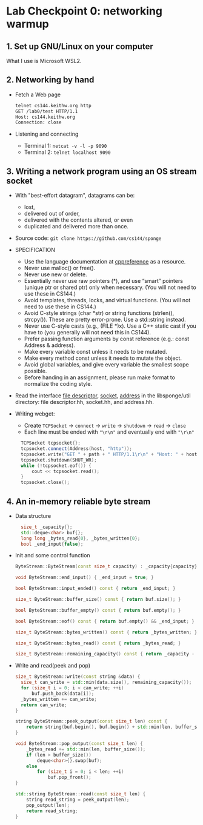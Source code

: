 # Lab Checkpoint 0: networking warmup

## 1. Set up GNU/Linux on your computer

What I use is Microsoft WSL2.

## 2. Networking by hand

- Fetch a Web page

    ```bash
    telnet cs144.keithw.org http
    GET /lab0/test HTTP/1.1
    Host: cs144.keithw.org
    Connection: close
    ```

- Listening and connecting

  - Terminal 1: `netcat -v -l -p 9090`
  - Terminal 2: `telnet localhost 9090`

## 3. Writing a network program using an OS stream socket

- With "best-effort datagram", datagrams can be:
  - lost,
  - delivered out of order,
  - delivered with the contents altered, or even
  - duplicated and delivered more than once.

- Source code: `git clone https://github.com/cs144/sponge`

- SPECIFICATION
  - Use the language documentation at [cppreference](https://en.cppreference.com) as a resource.
  - Never use malloc() or free().
  - Never use new or delete.
  - Essentially never use raw pointers (*), and use “smart” pointers (unique ptr or shared ptr) only when necessary. (You will not need to use these in CS144.)
  - Avoid templates, threads, locks, and virtual functions. (You will not need to use these in CS144.)
  - Avoid C-style strings (char *str) or string functions (strlen(), strcpy()). These are pretty error-prone. Use a std::string instead.
  - Never use C-style casts (e.g., (FILE *)x). Use a C++ static cast if you have to (you generally will not need this in CS144).
  - Prefer passing function arguments by const reference (e.g.: const Address & address).
  - Make every variable const unless it needs to be mutated.
  - Make every method const unless it needs to mutate the object.
  - Avoid global variables, and give every variable the smallest scope possible.
  - Before handing in an assignment, please run make format to normalize the coding style.

- Read the interface [file descriptor](https://cs144.github.io/doc/lab0/class_file_descriptor.html), [socket](https://cs144.github.io/doc/lab0/class_socket.html), [address](https://cs144.github.io/doc/lab0/class_address.html) in the libsponge/util directory: file descriptor.hh, socket.hh, and address.hh.

- Writing webget:
  - Create `TCPSocket` -> `connect` -> `write` -> `shutdown` -> `read` -> `close`
  - Each line must be ended with `"\r\n"` and eventually end with `"\r\n"`

  ```cpp
    TCPSocket tcpsocket{};
    tcpsocket.connect(Address(host, "http"));
    tcpsocket.write("GET " + path + " HTTP/1.1\r\n" + "Host: " + host + "\r\n" + "Connection: close\r\n\r\n");
    tcpsocket.shutdown(SHUT_WR);
    while (!tcpsocket.eof()) {
        cout << tcpsocket.read();
    }
    tcpsocket.close();
  ```

## 4. An in-memory reliable byte stream

- Data structure

  ```cpp
    size_t _capacity{};
    std::deque<char> buf{};
    long long _bytes_read{0}, _bytes_written{0};
    bool _end_input{false};
  ```

- Init and some control function

  ```cpp
  ByteStream::ByteStream(const size_t capacity) : _capacity{capacity} {}

  void ByteStream::end_input() { _end_input = true; }

  bool ByteStream::input_ended() const { return _end_input; }

  size_t ByteStream::buffer_size() const { return buf.size(); }

  bool ByteStream::buffer_empty() const { return buf.empty(); }

  bool ByteStream::eof() const { return buf.empty() && _end_input; }

  size_t ByteStream::bytes_written() const { return _bytes_written; }

  size_t ByteStream::bytes_read() const { return _bytes_read; }

  size_t ByteStream::remaining_capacity() const { return _capacity - buf.size(); }
  ```

- Write and read(peek and pop)

  ```cpp
  size_t ByteStream::write(const string &data) {
    size_t can_write = std::min(data.size(), remaining_capacity());
    for (size_t i = 0; i < can_write; ++i)
        buf.push_back(data[i]);
    _bytes_written += can_write;
    return can_write;
  }

  string ByteStream::peek_output(const size_t len) const {
      return string(buf.begin(), buf.begin() + std::min(len, buffer_size()));
  }

  void ByteStream::pop_output(const size_t len) {
      _bytes_read += std::min(len, buffer_size());
      if (len > buffer_size())
          deque<char>{}.swap(buf);
      else
          for (size_t i = 0; i < len; ++i)
              buf.pop_front();
  }

  std::string ByteStream::read(const size_t len) {
      string read_string = peek_output(len);
      pop_output(len);
      return read_string;
  }
  ```
